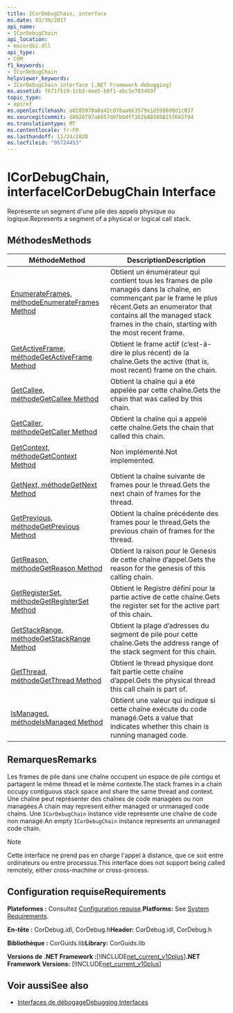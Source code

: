 ```yaml
---
title: ICorDebugChain, interface
ms.date: 03/30/2017
api_name:
- ICorDebugChain
api_location:
- mscordbi.dll
api_type:
- COM
f1_keywords:
- ICorDebugChain
helpviewer_keywords:
- ICorDebugChain interface [.NET Framework debugging]
ms.assetid: f671f519-1cb3-4ae5-b9f1-abc5e783459f
topic_type:
- apiref
ms.openlocfilehash: a0285970a8a42c078aa663579e1d5998d0d1c037
ms.sourcegitcommit: d8020797a6657d0fbbdff362b80300815f682f94
ms.translationtype: MT
ms.contentlocale: fr-FR
ms.lasthandoff: 11/24/2020
ms.locfileid: "95724453"
---
```

# <a name="icordebugchain-interface"></a><span data-ttu-id="0cdb8-102">ICorDebugChain, interface</span><span class="sxs-lookup"><span data-stu-id="0cdb8-102">ICorDebugChain Interface</span></span>

<span data-ttu-id="0cdb8-103">Représente un segment d'une pile des appels physique ou logique.</span><span class="sxs-lookup"><span data-stu-id="0cdb8-103">Represents a segment of a physical or logical call stack.</span></span>  
  
## <a name="methods"></a><span data-ttu-id="0cdb8-104">Méthodes</span><span class="sxs-lookup"><span data-stu-id="0cdb8-104">Methods</span></span>  
  
|<span data-ttu-id="0cdb8-105">Méthode</span><span class="sxs-lookup"><span data-stu-id="0cdb8-105">Method</span></span>|<span data-ttu-id="0cdb8-106">Description</span><span class="sxs-lookup"><span data-stu-id="0cdb8-106">Description</span></span>|  
|------------|-----------------|  
|[<span data-ttu-id="0cdb8-107">EnumerateFrames, méthode</span><span class="sxs-lookup"><span data-stu-id="0cdb8-107">EnumerateFrames Method</span></span>](icordebugchain-enumerateframes-method.md)|<span data-ttu-id="0cdb8-108">Obtient un énumérateur qui contient tous les frames de pile managés dans la chaîne, en commençant par le frame le plus récent.</span><span class="sxs-lookup"><span data-stu-id="0cdb8-108">Gets an enumerator that contains all the managed stack frames in the chain, starting with the most recent frame.</span></span>|  
|[<span data-ttu-id="0cdb8-109">GetActiveFrame, méthode</span><span class="sxs-lookup"><span data-stu-id="0cdb8-109">GetActiveFrame Method</span></span>](icordebugchain-getactiveframe-method.md)|<span data-ttu-id="0cdb8-110">Obtient le frame actif (c’est-à-dire le plus récent) de la chaîne.</span><span class="sxs-lookup"><span data-stu-id="0cdb8-110">Gets the active (that is, most recent) frame on the chain.</span></span>|  
|[<span data-ttu-id="0cdb8-111">GetCallee, méthode</span><span class="sxs-lookup"><span data-stu-id="0cdb8-111">GetCallee Method</span></span>](icordebugchain-getcallee-method.md)|<span data-ttu-id="0cdb8-112">Obtient la chaîne qui a été appelée par cette chaîne.</span><span class="sxs-lookup"><span data-stu-id="0cdb8-112">Gets the chain that was called by this chain.</span></span>|  
|[<span data-ttu-id="0cdb8-113">GetCaller, méthode</span><span class="sxs-lookup"><span data-stu-id="0cdb8-113">GetCaller Method</span></span>](icordebugchain-getcaller-method.md)|<span data-ttu-id="0cdb8-114">Obtient la chaîne qui a appelé cette chaîne.</span><span class="sxs-lookup"><span data-stu-id="0cdb8-114">Gets the chain that called this chain.</span></span>|  
|[<span data-ttu-id="0cdb8-115">GetContext, méthode</span><span class="sxs-lookup"><span data-stu-id="0cdb8-115">GetContext Method</span></span>](icordebugchain-getcontext-method.md)|<span data-ttu-id="0cdb8-116">Non implémenté.</span><span class="sxs-lookup"><span data-stu-id="0cdb8-116">Not implemented.</span></span>|  
|[<span data-ttu-id="0cdb8-117">GetNext, méthode</span><span class="sxs-lookup"><span data-stu-id="0cdb8-117">GetNext Method</span></span>](icordebugchain-getnext-method.md)|<span data-ttu-id="0cdb8-118">Obtient la chaîne suivante de frames pour le thread.</span><span class="sxs-lookup"><span data-stu-id="0cdb8-118">Gets the next chain of frames for the thread.</span></span>|  
|[<span data-ttu-id="0cdb8-119">GetPrevious, méthode</span><span class="sxs-lookup"><span data-stu-id="0cdb8-119">GetPrevious Method</span></span>](icordebugchain-getprevious-method.md)|<span data-ttu-id="0cdb8-120">Obtient la chaîne précédente des frames pour le thread.</span><span class="sxs-lookup"><span data-stu-id="0cdb8-120">Gets the previous chain of frames for the thread.</span></span>|  
|[<span data-ttu-id="0cdb8-121">GetReason, méthode</span><span class="sxs-lookup"><span data-stu-id="0cdb8-121">GetReason Method</span></span>](icordebugchain-getreason-method.md)|<span data-ttu-id="0cdb8-122">Obtient la raison pour le Genesis de cette chaîne d’appel.</span><span class="sxs-lookup"><span data-stu-id="0cdb8-122">Gets the reason for the genesis of this calling chain.</span></span>|  
|[<span data-ttu-id="0cdb8-123">GetRegisterSet, méthode</span><span class="sxs-lookup"><span data-stu-id="0cdb8-123">GetRegisterSet Method</span></span>](icordebugchain-getregisterset-method.md)|<span data-ttu-id="0cdb8-124">Obtient le Registre défini pour la partie active de cette chaîne.</span><span class="sxs-lookup"><span data-stu-id="0cdb8-124">Gets the register set for the active part of this chain.</span></span>|  
|[<span data-ttu-id="0cdb8-125">GetStackRange, méthode</span><span class="sxs-lookup"><span data-stu-id="0cdb8-125">GetStackRange Method</span></span>](icordebugchain-getstackrange-method.md)|<span data-ttu-id="0cdb8-126">Obtient la plage d’adresses du segment de pile pour cette chaîne.</span><span class="sxs-lookup"><span data-stu-id="0cdb8-126">Gets the address range of the stack segment for this chain.</span></span>|  
|[<span data-ttu-id="0cdb8-127">GetThread, méthode</span><span class="sxs-lookup"><span data-stu-id="0cdb8-127">GetThread Method</span></span>](icordebugchain-getthread-method.md)|<span data-ttu-id="0cdb8-128">Obtient le thread physique dont fait partie cette chaîne d’appel.</span><span class="sxs-lookup"><span data-stu-id="0cdb8-128">Gets the physical thread this call chain is part of.</span></span>|  
|[<span data-ttu-id="0cdb8-129">IsManaged, méthode</span><span class="sxs-lookup"><span data-stu-id="0cdb8-129">IsManaged Method</span></span>](icordebugchain-ismanaged-method.md)|<span data-ttu-id="0cdb8-130">Obtient une valeur qui indique si cette chaîne exécute du code managé.</span><span class="sxs-lookup"><span data-stu-id="0cdb8-130">Gets a value that indicates whether this chain is running managed code.</span></span>|  
  
## <a name="remarks"></a><span data-ttu-id="0cdb8-131">Remarques</span><span class="sxs-lookup"><span data-stu-id="0cdb8-131">Remarks</span></span>  

 <span data-ttu-id="0cdb8-132">Les frames de pile dans une chaîne occupent un espace de pile contigu et partagent le même thread et le même contexte.</span><span class="sxs-lookup"><span data-stu-id="0cdb8-132">The stack frames in a chain occupy contiguous stack space and share the same thread and context.</span></span> <span data-ttu-id="0cdb8-133">Une chaîne peut représenter des chaînes de code managées ou non managées.</span><span class="sxs-lookup"><span data-stu-id="0cdb8-133">A chain may represent either managed or unmanaged code chains.</span></span> <span data-ttu-id="0cdb8-134">Une `ICorDebugChain` instance vide représente une chaîne de code non managé.</span><span class="sxs-lookup"><span data-stu-id="0cdb8-134">An empty `ICorDebugChain` instance represents an unmanaged code chain.</span></span>  
  
> [!NOTE]
> <span data-ttu-id="0cdb8-135">Cette interface ne prend pas en charge l'appel à distance, que ce soit entre ordinateurs ou entre processus.</span><span class="sxs-lookup"><span data-stu-id="0cdb8-135">This interface does not support being called remotely, either cross-machine or cross-process.</span></span>  
  
## <a name="requirements"></a><span data-ttu-id="0cdb8-136">Configuration requise</span><span class="sxs-lookup"><span data-stu-id="0cdb8-136">Requirements</span></span>  

 <span data-ttu-id="0cdb8-137">**Plateformes :** Consultez [Configuration requise](../../get-started/system-requirements.md).</span><span class="sxs-lookup"><span data-stu-id="0cdb8-137">**Platforms:** See [System Requirements](../../get-started/system-requirements.md).</span></span>  
  
 <span data-ttu-id="0cdb8-138">**En-tête :** CorDebug.idl, CorDebug.h</span><span class="sxs-lookup"><span data-stu-id="0cdb8-138">**Header:** CorDebug.idl, CorDebug.h</span></span>  
  
 <span data-ttu-id="0cdb8-139">**Bibliothèque :** CorGuids.lib</span><span class="sxs-lookup"><span data-stu-id="0cdb8-139">**Library:** CorGuids.lib</span></span>  
  
 <span data-ttu-id="0cdb8-140">**Versions de .NET Framework :**[!INCLUDE[net_current_v10plus](../../../../includes/net-current-v10plus-md.md)]</span><span class="sxs-lookup"><span data-stu-id="0cdb8-140">**.NET Framework Versions:** [!INCLUDE[net_current_v10plus](../../../../includes/net-current-v10plus-md.md)]</span></span>  
  
## <a name="see-also"></a><span data-ttu-id="0cdb8-141">Voir aussi</span><span class="sxs-lookup"><span data-stu-id="0cdb8-141">See also</span></span>

- [<span data-ttu-id="0cdb8-142">Interfaces de débogage</span><span class="sxs-lookup"><span data-stu-id="0cdb8-142">Debugging Interfaces</span></span>](debugging-interfaces.md)
